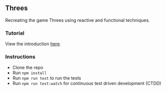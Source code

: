 ## Threes

Recreating the game Threes using reactive and functional techniques.

### Tutorial

View the introduction [here](http://tyronemichael.com/building-the-game-threes-using-functional-reactive-techniques/).

### Instructions

* Clone the repo
* Run `npm install`
* Run `npm run test` to run the tests
* Run `npm run test:watch` for continuous test driven development (CTDD)
